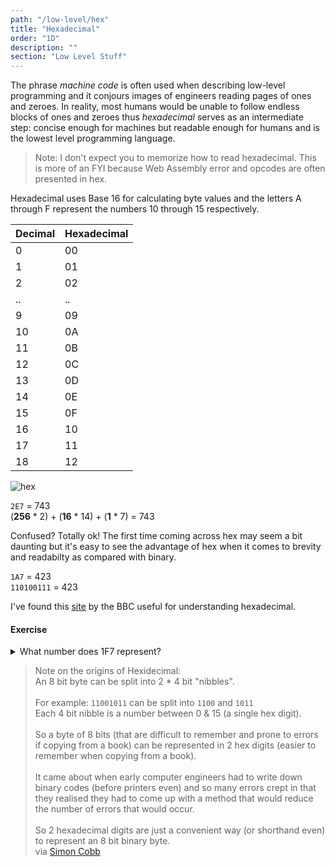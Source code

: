 ```yaml
---
path: "/low-level/hex"
title: "Hexadecimal"
order: "1D"
description: ""
section: "Low Level Stuff"
---
```


The phrase _machine code_ is often used when describing low-level programming and it conjours images of engineers reading pages of ones and zeroes. In reality, most humans would be unable to follow endless blocks of ones and zeroes thus _hexadecimal_ serves as an intermediate step: concise enough for machines but readable enough for humans and is the lowest level programming language.

> Note: I don't expect you to memorize how to read hexadecimal. This is more of an FYI because Web Assembly error and opcodes are often presented in hex.

Hexadecimal uses Base 16 for calculating byte values and the letters A through F represent the numbers 10 through 15 respectively.

| Decimal      | Hexadecimal |
| ----------- | ----------- |
| 0      | 00       |
| 1     | 01       |
| 2      | 02       |
| ..      | ..       |
| 9      | 09       |
| 10      | 0A       |
| 11      | 0B       |
| 12      | 0C       |
| 13      | 0D       |
| 14      | 0E       |
| 15      | 0F       |
| 16      | 10       |
| 17      | 11       |
| 18      | 12       |
![hex](./images/hex.png)

`2E7` = 743\
(**256** * 2) + (**16** * 14) + (**1** * 7) = 743

Confused? Totally ok! The first time coming across hex may seem a bit daunting but it's easy to see the advantage of hex when it comes to brevity and readabilty as compared with binary.

`1A7` = 423\
`110100111` = 423

I've found this [site](https://www.bbc.co.uk/bitesize/guides/z3fgcdm/revision/2) by the BBC useful for understanding hexadecimal.

#### Exercise
<details>
  <summary>What number does 1F7 represent?</summary>

`503`\
(**256** * 1) + (**16** * 15) + (**1** * 7) = 503

</details>

> Note on the origins of Hexidecimal:\
An 8 bit byte can be split into 2 * 4 bit "nibbles".\
\
For example:
`11001011` can be split into
`1100` and `1011`
\
Each 4 bit nibble is a number between 0 & 15 (a single hex digit).
\
\
So a byte of 8 bits (that are difficult to remember and prone to errors if copying from a book) can be represented in 2 hex digits (easier to remember when copying from a book).
\
\
It came about when early computer engineers had to write down binary codes (before printers even) and so many errors crept in that they realised they had to come up with a method that would reduce the number of errors that would occur.
\
\
So 2 hexadecimal digits are just a convenient way (or shorthand even) to represent an 8 bit binary byte.
\
via [Simon Cobb](www.simoncobb.co.uk)
